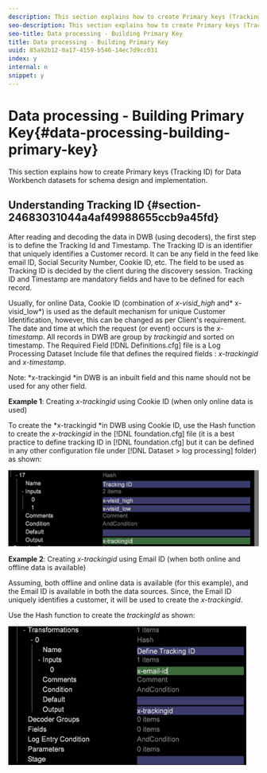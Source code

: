 ```yaml
---
description: This section explains how to create Primary keys (Tracking ID) for Data Workbench datasets for schema design and implementation.
seo-description: This section explains how to create Primary keys (Tracking ID) for Data Workbench datasets for schema design and implementation.
seo-title: Data processing - Building Primary Key
title: Data processing - Building Primary Key
uuid: 85a92b12-0a17-4159-b546-14ec7d9cc031
index: y
internal: n
snippet: y
---
```


# Data processing - Building Primary Key{#data-processing-building-primary-key}

This section explains how to create Primary keys (Tracking ID) for Data Workbench datasets for schema design and implementation.

## Understanding Tracking ID {#section-24683031044a4af49988655ccb9a45fd}

After reading and decoding the data in DWB (using decoders), the first step is to define the Tracking Id and Timestamp. The Tracking ID is an identifier that uniquely identifies a Customer record. It can be any field in the feed like email ID, Social Security Number, Cookie ID, etc. The field to be used as Tracking ID is decided by the client during the discovery session. Tracking ID and Timestamp are mandatory fields and have to be defined for each record.

Usually, for online Data, Cookie ID (combination of *x-visid_high* and* x-visid_low*) is used as the default mechanism for unique Customer Identification, however, this can be changed as per Client's requirement. The date and time at which the request (or event) occurs is the *x-timestamp*. All records in DWB are group by *trackingid* and sorted on timestamp. The Required Field [!DNL Definitions.cfg] file is a Log Processing Dataset Include file that defines the required fields : *x-trackingid* and *x-timestamp*.

Note: *x-trackingid *in DWB is an inbuilt field and this name should not be used for any other field.

**Example 1**: Creating *x-trackingid* using Cookie ID (when only online data is used)

To create the *x-trackingid *in DWB using Cookie ID, use the Hash function to create the *x-trackingid* in the [!DNL foundation.cfg] file (it is a best practice to define tracking ID in [!DNL foundation.cfg] but it can be defined in any other configuration file under [!DNL Dataset > log processing] folder) as shown: 

![](assets/dwb_impl_primary_key1.png)

**Example 2**: Creating *x-trackingid* using Email ID (when both online and offline data is available)

Assuming, both offline and online data is available (for this example), and the Email ID is available in both the data sources. Since, the Email ID uniquely identifies a customer, it will be used to create the *x-trackingid*.

Use the Hash function to create the *trackingId* as shown: 

![](assets/dwb_impl_primary_key2.png)

